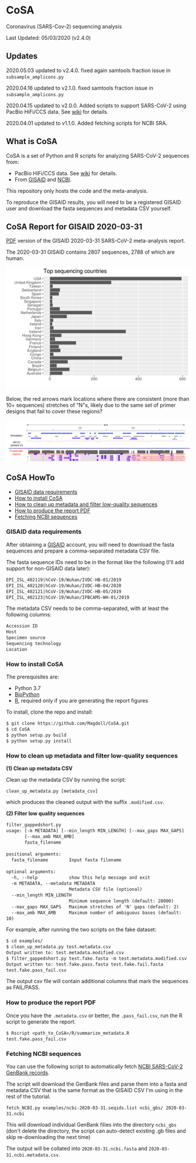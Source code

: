 # CoSA
Coronavirus (SARS-Cov-2) sequencing analysis

Last Updated: 05/03/2020 (v2.4.0)   

## Updates

2020.05.03 updated to v2.4.0. fixed again samtools fraction issue in `subsample_amplicons.py`

2020.04.16 updated to v2.1.0. fixed samtools fraction issue in `subsample_amplicons.py`

2020.04.15 updated to v2.0.0. Added scripts to support SARS-CoV-2 using PacBio HiFi/CCS data. See [wiki](https://github.com/Magdoll/CoSA/wiki) for details.

2020.04.01 updated to v1.1.0. Added fetching scripts for NCBI SRA.


## What is CoSA

CoSA is a set of Python and R scripts for analyzing SARS-CoV-2 sequences from:

* PacBio HiFi/CCS data.  See [wiki](https://github.com/Magdoll/CoSA/wiki) for details.
* From [GISAID](http://gisaid.org/) and [NCBI](https://www.ncbi.nlm.nih.gov/genbank/sars-cov-2-seqs/#nucleotide-sequences). 

This repository only hosts the code and the meta-analysis. 

To reproduce the GISAID results, you will need to be a registered GISAID user and download the fasta sequences and metadata CSV yourself.

## CoSA Report for GISAID 2020-03-31

[PDF](https://www.dropbox.com/s/is9flnbpn637ijx/gisaid_metadata_report.pdf?dl=0) version of the GISAID 2020-03-31 SARS-CoV-2 meta-analysis report.

The 2020-03-31 GISAID contains 2807 sequences, 2788 of which are human. 

![](https://github.com/Magdoll/CoSA/blob/master/latest_report/Rplot.top_country.png)

Below, the red arrows mark locations where there are consistent (more than 10+ sequences) stretches of "N"s, 
likely due to the same set of primer designs that fail to cover these regions?

![](https://github.com/Magdoll/CoSA/blob/master/latest_report/Screenshot%202020-04-01%2011.15.39.png)

## CoSA HowTo

* <a href="#req">GISAID data requirements</a>
* <a href="#install">How to install CoSA</a>
* <a href="#filter">How to clean up metadata and filter low-quality sequences</a>
* <a href="#report">How to produce the report PDF</a>
* <a href="#ncbi">Fetching NCBI sequences</a>

<a name="req"/>

### GISAID data requirements

After obtaining a [GISAID](http://gisaid.org/) account, you will need to 
download the fasta sequences and prepare a comma-separated metadata CSV file.

The fasta sequence IDs need to be in the format like the following (I'll add support for non-GISAID data later):
```
EPI_ISL_402119|hCoV-19/Wuhan/IVDC-HB-01/2019
EPI_ISL_402120|hCoV-19/Wuhan/IVDC-HB-04/2020
EPI_ISL_402121|hCoV-19/Wuhan/IVDC-HB-05/2019
EPI_ISL_402123|hCoV-19/Wuhan/IPBCAMS-WH-01/2019
```

The metadata CSV needs to be comma-separated, with at least the following columns:
```
Accession ID
Host
Specimen source
Sequencing technology
Location
```

<a name="install"/>

### How to install CoSA

The prerequisites are:
* Python 3.7
* [BioPython](https://biopython.org/)
* [R](https://www.r-project.org/), required only if you are generating the report figures

To install, clone the repo and install:

```
$ git clone https://github.com/Magdoll/CoSA.git
$ cd CoSA
$ python setup.py build
$ python setup.py install
```

<a name="filter"/>

### How to clean up metadata and filter low-quality sequences

**(1) Clean up metadata CSV**

Clean up the metadata CSV by running the script:
```
clean_up_metadata.py [metadata_csv]
```

which produces the cleaned output with the suffix `.modified.csv`.

**(2) Filter low quality sequences**

```
filter_gappedshort.py 
usage: [-m METADATA] [--min_length MIN_LENGTH] [--max_gaps MAX_GAPS]
       [--max_amb MAX_AMB]
       fasta_filename

positional arguments:
  fasta_filename        Input fasta filename

optional arguments:
  -h, --help            show this help message and exit
  -m METADATA, --metadata METADATA
                        Metadata CSV file (optional)
  --min_length MIN_LENGTH
                        Minimum sequence length (default: 28000)
  --max_gaps MAX_GAPS   Maximum stretches of 'N' gaps (default: 2)
  --max_amb MAX_AMB     Maximum number of ambiguous bases (default: 10)
```

For example, after running the two scripts on the fake dataset:

```
$ cd examples/
$ clean_up_metadata.py test.metadata.csv 
Output written to: test.metadata.modified.csv
$ filter_gappedshort.py test.fake.fasta -m test.metadata.modified.csv 
Output written to: test.fake.pass.fasta test.fake.fail.fasta test.fake.pass_fail.csv
``` 

The output csv file will contain additional columns that mark the sequences as FAIL/PASS.

<a name="report"/>
 
### How to produce the report PDF

Once you have the `.metadata.csv` or better, the `.pass_fail.csv`, run the R script to generate the report.

```
$ Rscript <path_to_CoSA>/R/summarize_metadata.R test.fake.pass_fail.csv
```

<a name="ncbi"/>

### Fetching NCBI sequences

You can use the following script to automatically fetch 
[NCBI SARS-CoV-2 GenBank records](https://www.ncbi.nlm.nih.gov/genbank/sars-cov-2-seqs/#nucleotide-sequences). 

The script will download the GenBank files and parse them into a fasta and 
metadata CSV that is the same format as the GISAID CSV I'm using in the rest of the tutorial.

```
fetch_NCBI.py examples/ncbi-2020-03-31.seqids.list ncbi_gbs/ 2020-03-31.ncbi
```

This will download individual GenBank filies into the directory `ncbi_gbs` 
(don't delete the directory, the script can auto-detect existing .gb files and skip re-downloading the next time)

The output will be collated into `2020-03-31.ncbi.fasta` and `2020-03-31.ncbi.metadata.csv`.
